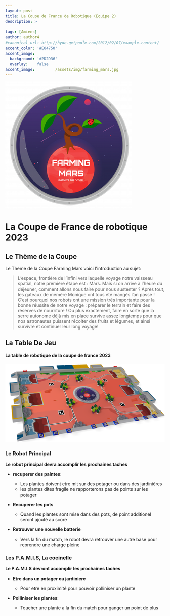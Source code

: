 ```yaml
---
layout: post
title: La Coupe de France de Robotique (Equipe 2)
description: >
  
tags: [Amiens]
author: author4
#canonical_url: http://hyde.getpoole.com/2012/02/07/example-content/
accent_color: '#E04750'
accent_image:       
  background: '#2D2D36'
  overlay:    false
accent_image:         /assets/img/farming_mars.jpg
---
```


![Farming_Mars](/assets/img/Farming_Mars.png)

# La Coupe de France de robotique 2023
## Le Thème de la Coupe 
Le Theme de la Coupe Farming Mars voici l'introduction au sujet:
>L’espace, frontière de l’infini vers laquelle voyage notre vaisseau spatial, notre première étape est : Mars. Mais
si on arrive à l’heure du déjeuner, comment allons nous faire pour nous sustenter ? Après tout, les gateaux de
mémère Monique ont tous été mangés l’an passé !
C’est pourquoi nos robots ont une mission très importante pour la bonne réussite de notre voyage : préparer le
terrain et faire des réserves de nourriture ! Ou plus exactement, faire en sorte que la serre autonome déjà mis
en place survive assez longtemps pour que nos astronautes puissent récolter des fruits et légumes, et ainsi
survivre et continuer leur long voyage!

## La Table De Jeu

#### La table de robotique de la coupe de france 2023
![Table_De_Robots](/assets/img/Table_de_robotique2024.png)

### Le Robot Principal

**Le robot principal devra accomplir les prochaines taches**

- **recuperer des palntes**:
  - Les plantes doivent etre mit sur des potager ou dans des jardiniéres
  - les plantes dites fragile ne rapporterons pas de points sur les potager

- **Recuperer les pots**
  - Quand les plantes sont mise dans des pots, de point additionel seront ajouté au score

- **Retrouver une nouvelle batterie**
  - Vers la fin du match, le robot devra retrouver une autre base pour reprendre une charge pleine



### Les P.A.M.I.S, La cocinelle

**Le P.A.M.I.S devront accomplir les prochaines taches**

- **Etre dans un potager ou jardiniere**
  - Pour etre en proximité pour pouvoir polliniser un plante

- **Polliniser les plantes**:
  - Toucher une plante a la fin du match pour ganger un point de plus